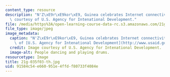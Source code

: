 ```yaml
---
content_type: resource
description: "N'Z\xE9r\xE9kor\xE9, Guinea celebrates Internet connectivity. Image\
  \ courtesy of U.S. Agency for Intenational Development."
file: /media/https%3A/open-learning-course-data-rc.s3.amazonaws.com/21g-035-topics-in-culture-and-globalization-fall-2003/91584c54e660951e4ffdf80733f4084e_21g-035f03-th.jpg
file_type: image/jpeg
image_metadata:
  caption: "N'Z\xE9r\xE9kor\xE9, Guinea celebrates Internet connectivity. (Image courtesy\
    \ of [U.S. Agency for Intenational Development](http://www.usaid.gov).)"
  credit: Image courtesy of U.S. Agency for Intenational Development.
  image-alt: People dancing and playing drums.
resourcetype: Image
title: 21g-035f03-th.jpg
uid: 91584c54-e660-951e-4ffd-f80733f4084e
---
```

